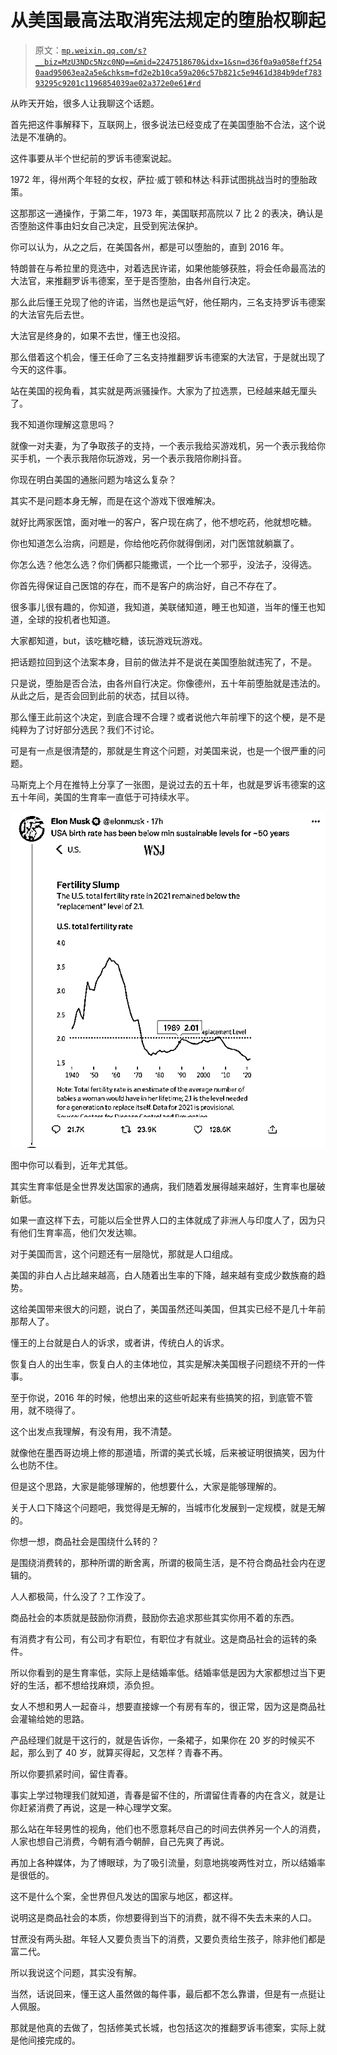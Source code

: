 # 从美国最高法取消宪法规定的堕胎权聊起

> 原文：[`mp.weixin.qq.com/s?__biz=MzU3NDc5Nzc0NQ==&mid=2247518670&idx=1&sn=d36f0a9a058eff2540aad95063ea2a5e&chksm=fd2e2b10ca59a206c57b821c5e9461d384b9def78393295c9201c1196854039ae02a372e0e61#rd`](http://mp.weixin.qq.com/s?__biz=MzU3NDc5Nzc0NQ==&mid=2247518670&idx=1&sn=d36f0a9a058eff2540aad95063ea2a5e&chksm=fd2e2b10ca59a206c57b821c5e9461d384b9def78393295c9201c1196854039ae02a372e0e61#rd)

从昨天开始，很多人让我聊这个话题。

首先把这件事解释下，互联网上，很多说法已经变成了在美国堕胎不合法，这个说法是不准确的。

这件事要从半个世纪前的罗诉韦德案说起。

1972 年，得州两个年轻的女权，萨拉·威丁顿和林达·科菲试图挑战当时的堕胎政策。

这那那这一通操作，于第二年，1973 年，美国联邦高院以 7 比 2 的表决，确认是否堕胎这件事由妇女自己决定，且受到宪法保护。

你可以认为，从之之后，在美国各州，都是可以堕胎的，直到 2016 年。

特朗普在与希拉里的竞选中，对着选民许诺，如果他能够获胜，将会任命最高法的大法官，来推翻罗诉韦德案，至于是否堕胎，由各州自行决定。

那么此后懂王兑现了他的许诺，当然也是运气好，他任期内，三名支持罗诉韦德案的大法官先后去世。

大法官是终身的，如果不去世，懂王也没招。 

那么借着这个机会，懂王任命了三名支持推翻罗诉韦德案的大法官，于是就出现了今天的这件事。

站在美国的视角看，其实就是两派骚操作。大家为了拉选票，已经越来越无厘头了。 

我不知道你理解这意思吗？ 

就像一对夫妻，为了争取孩子的支持，一个表示我给买游戏机，另一个表示我给你买手机，一个表示我陪你玩游戏，另一个表示我陪你刷抖音。

你现在明白美国的通胀问题为啥这么复杂？ 

其实不是问题本身无解，而是在这个游戏下很难解决。

就好比两家医馆，面对唯一的客户，客户现在病了，他不想吃药，他就想吃糖。

你也知道怎么治病，问题是，你给他吃药你就得倒闭，对门医馆就躺赢了。

你怎么选？他怎么选？你们俩都只能撒谎，一个比一个邪乎，没法子，没得选。 

你首先得保证自己医馆的存在，而不是客户的病治好，自己不存在了。 

很多事儿很有趣的，你知道，我知道，美联储知道，睡王也知道，当年的懂王也知道，全球的投机者也知道。

大家都知道，but，该吃糖吃糖，该玩游戏玩游戏。

把话题拉回到这个法案本身，目前的做法并不是说在美国堕胎就违宪了，不是。

只是说，堕胎是否合法，由各州自行决定。你像德州，五十年前堕胎就是违法的。从此之后，是否会回到此前的状态，拭目以待。

那么懂王此前这个决定，到底合理不合理？或者说他六年前埋下的这个梗，是不是纯粹为了讨好部分选民？我们不讨论。

可是有一点是很清楚的，那就是生育这个问题，对美国来说，也是一个很严重的问题。 

马斯克上个月在推特上分享了一张图，是说过去的五十年，也就是罗诉韦德案的这五十年间，美国的生育率一直低于可持续水平。

![](img/c6f063ce06231c96d29b501f6cbb6387.png)

图中你可以看到，近年尤其低。

其实生育率低是全世界发达国家的通病，我们随着发展得越来越好，生育率也屡破新低。

如果一直这样下去，可能以后全世界人口的主体就成了非洲人与印度人了，因为只有他们生育率高，他们欠发达嘛。

对于美国而言，这个问题还有一层隐忧，那就是人口组成。

美国的非白人占比越来越高，白人随着出生率的下降，越来越有变成少数族裔的趋势。

这给美国带来很大的问题，说白了，美国虽然还叫美国，但其实已经不是几十年前那帮人了。

懂王的上台就是白人的诉求，或者讲，传统白人的诉求。

恢复白人的出生率，恢复白人的主体地位，其实是解决美国根子问题绕不开的一件事。

至于你说，2016 年的时候，他想出来的这些听起来有些搞笑的招，到底管不管用，就不晓得了。

这个出发点我理解，有没有用，我不清楚。

就像他在墨西哥边境上修的那道墙，所谓的美式长城，后来被证明很搞笑，因为什么也防不住。

但是这个思路，大家是能够理解的，他想要什么，大家是能够理解的。

关于人口下降这个问题吧，我觉得是无解的，当城市化发展到一定规模，就是无解的。

你想一想，商品社会是围绕什么转的？

是围绕消费转的，那种所谓的断舍离，所谓的极简生活，是不符合商品社会内在逻辑的。

人人都极简，什么没了？工作没了。

商品社会的本质就是鼓励你消费，鼓励你去追求那些其实你用不着的东西。

有消费才有公司，有公司才有职位，有职位才有就业。这是商品社会的运转的条件。

所以你看到的是生育率低，实际上是结婚率低。结婚率低是因为大家都想过当下更好的生活，都不想给找麻烦，添负担。

女人不想和男人一起奋斗，想要直接嫁一个有房有车的，很正常，因为这是商品社会灌输给她的思路。

产品经理们就是干这行的，就是告诉你，一条裙子，如果你在 20 岁的时候买不起，那么到了 40 岁，就算买得起，又怎样？青春不再。

所以你要抓紧时间，留住青春。

事实上学过物理我们就知道，青春是留不住的，所谓留住青春的内在含义，就是让你赶紧消费了再说，这是一种心理学文案。

那么站在年轻男性的视角，他们也不愿意耗尽自己的时间去供养另一个人的消费，人家也想自己消费，今朝有酒今朝醉，自己先爽了再说。

再加上各种媒体，为了博眼球，为了吸引流量，刻意地挑唆两性对立，所以结婚率是很低的。

这不是什么个案，全世界但凡发达的国家与地区，都这样。

说明这是商品社会的本质，你想要得到当下的消费，就不得不失去未来的人口。

甘蔗没有两头甜。年轻人又要负责当下的消费，又要负责给生孩子，除非他们都是富二代。

所以我说这个问题，其实没有解。

当然，话说回来，懂王这人虽然做的每件事，最后都不怎么靠谱，但是有一点挺让人佩服。

那就是他真的去做了，包括修美式长城，也包括这次的推翻罗诉韦德案，实际上就是他间接完成的。